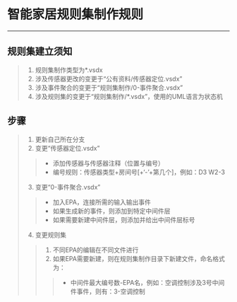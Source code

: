 # 智能家居规则集制作规则
---------------------
## 规则集建立须知
  > 1. 规则集制作类型为*.vsdx
  > 2. 涉及传感器更改的变更于“公有资料\/传感器定位.vsdx”
  > 3. 涉及事件聚合的变更于“规则集制作\/0\-事件聚合.vsdx”
  > 4. 涉及规则集的变更于“规则集制作\/\*.vsdx”，使用的UML语言为状态机
## 步骤
  > 1. 更新自己所在分支
  > 2. 变更“传感器定位.vsdx”
  > > * 添加传感器与传感器注释（位置与编号）
  > > * 编号规则：传感器类型+房间号\[+‘-’+第几个\]，例如：D3  W2-3
  > 3. 变更“0\-事件聚合.vsdx”
  > > * 加入EPA，连接所需的输入输出事件
  > > * 如果生成新的事件，则添加到特定中间件层
  > > * 如果需要新建中间件层，则添加并给出中间件层标号
  > 4. 变更规则集
  > > 1. 不同EPA的编辑在不同文件进行
  > > 2. 如果EPA需要新建，则在规则集制作目录下新建文件，命名格式为：
  > > > * 中间件最大编号数\-EPA名，例如：空调控制涉及3号中间件事件，则有：3\-空调控制
